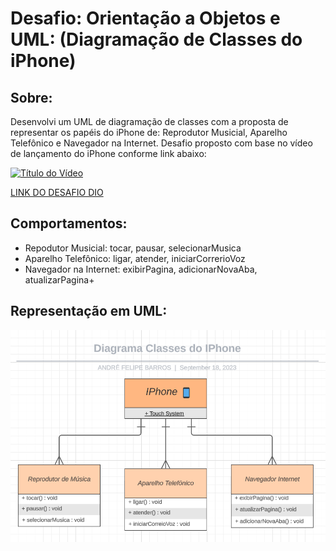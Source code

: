 # Desafio: Orientação a Objetos e UML: (Diagramação de Classes do iPhone)
<h2> Sobre: </h2>
    Desenvolvi um UML de diagramação de classes com a proposta de representar os papéis do iPhone de: Reprodutor Musicial, Aparelho Telefônico e Navegador na Internet.
    Desafio proposto com base no vídeo de lançamento do iPhone conforme link abaixo:
    
[![Título do Vídeo](https://img.youtube.com/vi/9ou608QQRq8/0.jpg)](https://www.youtube.com/watch?v=9ou608QQRq8)

<a href = "https://github.com/digitalinnovationone/trilha-java-basico/tree/main/desafios/poo">LINK DO DESAFIO DIO</a> 
<h2> Comportamentos: </h2>
<ul>
    <li>Repodutor Musicial: tocar, pausar, selecionarMusica</li>
    <li>Aparelho Telefônico: ligar, atender, iniciarCorrerioVoz</li>
    <li>Navegador na Internet: exibirPagina, adicionarNovaAba, atualizarPagina+</li>
</ul>

<h2>Representação em UML: </h2>
    
![imagem](main/src/diagrama/img.png)
